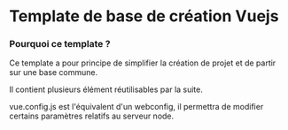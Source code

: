 # Template de base de création Vuejs

### Pourquoi ce template ?

Ce template a pour principe de simplifier la création de projet et de partir sur une base commune.

Il contient plusieurs élément réutilisables par la suite.

vue.config.js est l'équivalent d'un webconfig, il permettra de modifier certains paramètres relatifs au serveur node.
